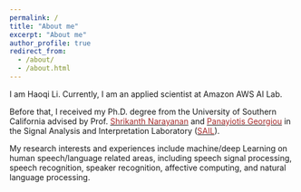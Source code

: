 ```yaml
---
permalink: /
title: "About me"
excerpt: "About me"
author_profile: true
redirect_from:
  - /about/
  - /about.html
---
```


I am Haoqi Li. Currently, I am an applied scientist at Amazon AWS AI Lab.

Before that, I received my Ph.D. degree from the University of Southern California advised by Prof. <a href="https://sail.usc.edu/people/shri.html" target="_blank"><font color="brown">Shrikanth Narayanan</font></a> and <a href="http://viterbi.usc.edu/academics/faculty/faculty-directory/profile.php?faculty=georgiou_panayiotis.xml"><font color="brown">Panayiotis Georgiou</font></a> in the Signal Analysis and Interpretation Laboratory (<a href="https://sail.usc.edu/" target="_blank"><font color="brown">SAIL</font></a>).

My research interests and experiences include machine/deep Learning on human speech/language related areas, including speech signal processing, speech recognition, speaker recognition, affective computing, and natural language processing.

<!---
During my PhD study, I focused on understanding and quantification of human emotions and behaviors from speech, language and vision through deep learning techniques.
-->
